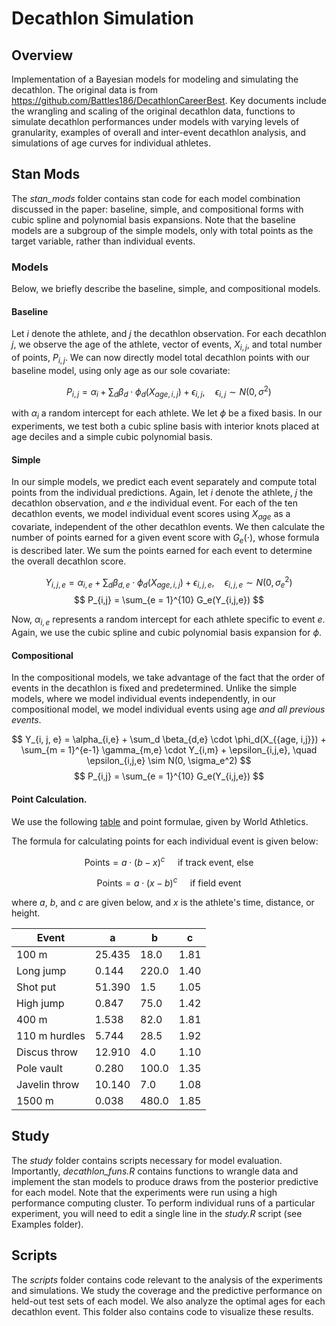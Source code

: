 # Decathlon Simulation

## Overview

Implementation of a Bayesian models for modeling and simulating the decathlon. The original data is from https://github.com/Battles186/DecathlonCareerBest. Key documents include the wrangling and scaling of the original decathlon data, functions to simulate decathlon performances under models with varying levels of granularity, examples of overall and inter-event decathlon analysis, and simulations of age curves for individual athletes.

## Stan Mods

The *stan_mods* folder contains stan code for each model combination discussed in the paper: baseline, simple, and compositional forms with cubic spline and polynomial basis expansions. Note that the baseline models are a subgroup of the simple models, only with total points as the target variable, rather than individual events. 

### Models

Below, we briefly describe the baseline, simple, and compositional models. 

#### Baseline

Let $i$ denote the athlete, and $j$ the decathlon observation. For each decathlon $j$, we observe the age of the athlete, vector of events, $X_{i,j}$, and total number of points, $P_{i,j}$. We can now directly model total decathlon points with our baseline model, using only age as our sole covariate:

$$
P_{i,j} = \alpha_i + \sum_d \beta_d \cdot \phi_d(X_{{age, i,j}})  + \epsilon_{i,j}, \quad \epsilon_{i,j} \sim N(0, \sigma^2)
$$

with $\alpha_i$ a random intercept for each athlete. We let $\phi$ be a fixed basis. In our experiments, we test both a cubic spline basis with interior knots placed at age deciles and a simple cubic polynomial basis.

#### Simple

In our simple models, we predict each event separately and compute total points from the individual predictions. 
Again, let $i$ denote the athlete, $j$ the decathlon observation, and $e$ the individual event.
For each of the ten decathlon events, we model individual event scores using $X_{age}$ as a covariate, independent of the other decathlon events.
We then calculate the number of points earned for a given event score with $G_e(\cdot)$, whose formula is described later. We sum the points earned for each event to determine the overall decathlon score. 

$$
Y_{i, j, e} = \alpha_{i,e} + \sum_d \beta_{d,e} \cdot \phi_d(X_{{age, i,j}})  + \epsilon_{i,j,e}, \quad \epsilon_{i,j,e} \sim N(0, \sigma_e^2) 
$$
$$
P_{i,j} = \sum_{e = 1}^{10} G_e(Y_{i,j,e})
$$

Now, $\alpha_{i,e}$ represents a random intercept for each athlete specific to event $e$. Again, we use the cubic spline and cubic polynomial basis expansion for $\phi$.

#### Compositional

In the compositional models, we take advantage of the fact that the order of events in the decathlon is fixed and predetermined. 
Unlike the simple models, where we model individual events independently, in our compositional model, we model individual events using age *and all previous events*.

$$
Y_{i, j, e} = \alpha_{i,e} + \sum_d \beta_{d,e} \cdot \phi_d(X_{{age, i,j}}) + \sum_{m = 1}^{e-1} \gamma_{m,e} \cdot Y_{i,m}  + \epsilon_{i,j,e}, \quad \epsilon_{i,j,e} \sim N(0, \sigma_e^2) 
$$
$$
P_{i,j} = \sum_{e = 1}^{10} G_e(Y_{i,j,e})
$$

#### Point Calculation.

We use the following [table](https://worldathletics.org/about-iaaf/documents/technical-information) and point formulae, given by World Athletics. 

The formula for calculating points for each individual event is given below:

$$
\text{Points} =  a \cdot (b-x)^c \quad \text{ if track event, else}
$$

$$
\text{Points} =  a \cdot (x-b)^c \quad \text{ if field event}
$$

where $a$, $b$, and $c$ are given below, and $x$ is the athlete's time, distance, or height.

| Event         | a      | b     | c    |
|---------------|--------|-------|------|
| 100 m         | 25.435 | 18.0  | 1.81 |
| Long jump     | 0.144  | 220.0 | 1.40 |
| Shot put      | 51.390 | 1.5   | 1.05 |
| High jump     | 0.847  | 75.0  | 1.42 |
| 400 m         | 1.538  | 82.0  | 1.81 |
| 110 m hurdles | 5.744  | 28.5  | 1.92 |
| Discus throw  | 12.910 | 4.0   | 1.10 |
| Pole vault    | 0.280  | 100.0 | 1.35 |
| Javelin throw | 10.140 | 7.0   | 1.08 |
| 1500 m        | 0.038  | 480.0 | 1.85 |


## Study

The *study* folder contains scripts necessary for model evaluation. Importantly, *decathlon_funs.R* contains functions to wrangle data and implement the stan models to produce draws from the posterior predictive for each model. Note that the experiments were run using a high performance computing cluster. To perform individual runs of a particular experiment, you will need to edit a single line in the *study.R* script (see Examples folder).

## Scripts

The *scripts* folder contains code relevant to the analysis of the experiments and simulations. We study the coverage and the predictive performance on held-out test sets of each model. We also analyze the optimal ages for each decathlon event. This folder also contains code to visualize these results.
